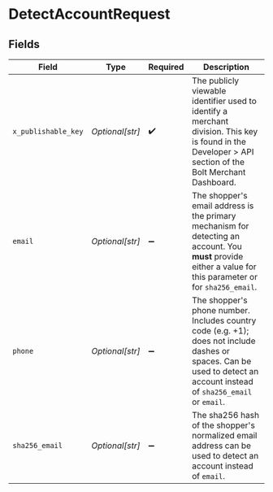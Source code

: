 # DetectAccountRequest


## Fields

| Field                                                                                                                                                                  | Type                                                                                                                                                                   | Required                                                                                                                                                               | Description                                                                                                                                                            |
| ---------------------------------------------------------------------------------------------------------------------------------------------------------------------- | ---------------------------------------------------------------------------------------------------------------------------------------------------------------------- | ---------------------------------------------------------------------------------------------------------------------------------------------------------------------- | ---------------------------------------------------------------------------------------------------------------------------------------------------------------------- |
| `x_publishable_key`                                                                                                                                                    | *Optional[str]*                                                                                                                                                        | :heavy_check_mark:                                                                                                                                                     | The publicly viewable identifier used to identify a merchant division. This key is found in the Developer > API section of the Bolt Merchant Dashboard.                |
| `email`                                                                                                                                                                | *Optional[str]*                                                                                                                                                        | :heavy_minus_sign:                                                                                                                                                     | The shopper's email address is the primary mechanism for detecting an account. You **must** provide either a value for this parameter or for `sha256_email`.           |
| `phone`                                                                                                                                                                | *Optional[str]*                                                                                                                                                        | :heavy_minus_sign:                                                                                                                                                     | The shopper's phone number. Includes country code (e.g. +1); does not include dashes or spaces. Can be used to detect an account instead of `sha256_email` or `email`. |
| `sha256_email`                                                                                                                                                         | *Optional[str]*                                                                                                                                                        | :heavy_minus_sign:                                                                                                                                                     | The sha256 hash of the shopper's normalized email address can be used to detect an account instead of `email`.                                                         |